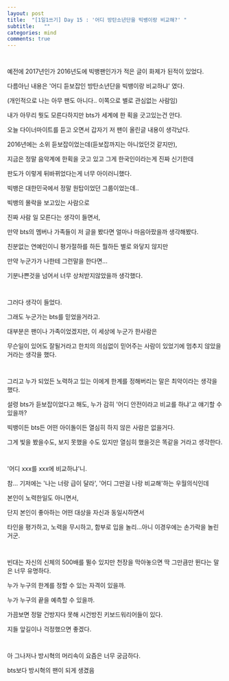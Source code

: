 ```yaml
---
layout: post
title:  "[1일1쓰기] Day 15 : '어디 방탄소년단을 빅뱅이랑 비교해?' "
subtitle:   ""
categories: mind
comments: true
---
```




 ` `

예전에 2017년인가 2016년도에 빅뱅팬인가가 적은 글이 화제가 된적이 있었다.

다름아닌 내용은 '어디 듣보잡인 방탄소년단을 빅뱅이랑 비교하냐' 였다.

(개인적으로 나는 아무 팬도 아니다.. 이쪽으로 별로 관심없는 사람임)



내가 아무리 뭣도 모른다하지만 bts가 세계에 한 획을 긋고있는건 안다.

오늘 다이너마이트를 듣고 오면서 갑자기 저 팬이 올린글 내용이 생각났다.

2016년에는 소위 듣보잡이었는데(듣보잡까지는 아니었던것 같지만), 

지금은 정말 음악계에 한획을 긋고 있고 그게 한국인이라는게 진짜 신기한데

판도가 이렇게 뒤바뀌었다는게 너무 아이러니했다.

빅뱅은 대한민국에서 정말 원탑이었던 그룹이었는데..

빅뱅의 몰락을 보고있는 사람으로 

진짜 사람 일 모른다는 생각이 들면서,

만약 bts의 멤버나 가족들이 저 글을 봤다면 얼마나 마음아팠을까 생각해봤다.

친분없는 연예인이니 평가절하를 하든 뭘하든 별로 와닿지 않지만

만약 누군가가 나한테 그런말을 한다면...

기분나쁜것을 넘어서 너무 상처받지않았을까 생각했다.

` `

그러다 생각이 들었다.

그래도 누군가는 bts를 믿었을거라고.

대부분은 팬이나 가족이었겠지만, 이 세상에 누군가 한사람은 

무슨일이 있어도 잘될거라고 한치의 의심없이 믿어주는 사람이 있었기에 멈추지 않았을거라는 생각을 했다.

` `

그리고 누가 되었든 노력하고 있는 이에게 한계를 정해버리는 말은 최악이라는 생각을 했다.

설령 bts가 듣보잡이었다고 해도, 누가 감히 '어디 안전이라고 비교를 하냐'고 얘기할 수 있을까?

빅뱅이든 bts든 어떤 아이돌이든 열심히 하지 않은 사람은 없을거다.

그게 빛을 봤을수도, 보지 못했을 수도 있지만 열심히 했을것은 똑같을 거라고 생각한다.

` `

'어디 xxx를 xxx에 비교하냐'니.

참... 기저에는 '나는 너랑 급이 달라', '어디 그딴걸 나랑 비교해'하는 우월의식인데

본인이 노력한일도 아니면서, 

단지 본인이 좋아하는 어떤 대상을 자신과 동일시하면서 

타인을 평가하고, 노력을 무시하고, 함부로 입을 놀리...아니 이경우에는 손가락을 놀린거군.

` `

빈대는 자신의 신체의 500배를 뛸수 있지만 천장을 막아놓으면 딱 그만큼만 뛴다는 말은 너무 유명하다.

누가 누구의 한계를 정할 수 있는 자격이 있을까.

누가 누구의 끝을 예측할 수 있을까.

가끔보면 정말 건방지다 못해 시건방진 키보드워리어들이 있다.

지들 앞길이나 걱정했으면 좋겠다.

` `

아 그나저나 방시혁의 머리속이 요즘은 너무 궁금하다.

bts보다 방시혁의 팬이 되게 생겼음